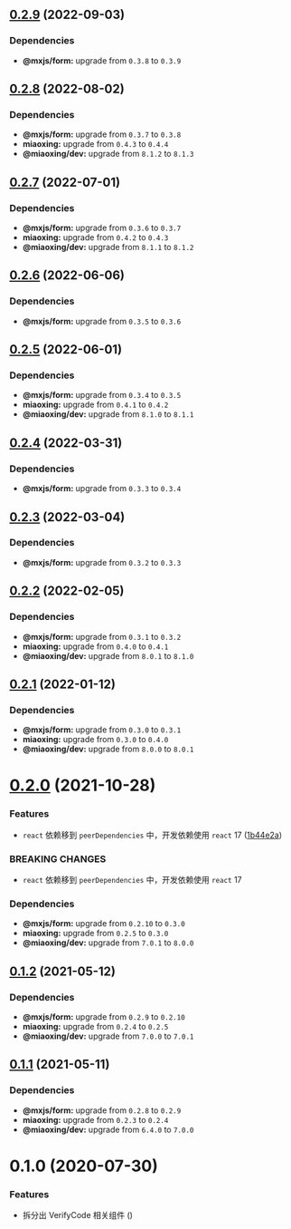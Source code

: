## [0.2.9](https://github.com/miaoxing/mxjs-verify-code/compare/v0.2.8...v0.2.9) (2022-09-03)





### Dependencies

* **@mxjs/form:** upgrade from `0.3.8` to `0.3.9`

## [0.2.8](https://github.com/miaoxing/mxjs-verify-code/compare/v0.2.7...v0.2.8) (2022-08-02)





### Dependencies

* **@mxjs/form:** upgrade from `0.3.7` to `0.3.8`
* **miaoxing:** upgrade from `0.4.3` to `0.4.4`
* **@miaoxing/dev:** upgrade from `8.1.2` to `8.1.3`

## [0.2.7](https://github.com/miaoxing/mxjs-verify-code/compare/v0.2.6...v0.2.7) (2022-07-01)





### Dependencies

* **@mxjs/form:** upgrade from `0.3.6` to `0.3.7`
* **miaoxing:** upgrade from `0.4.2` to `0.4.3`
* **@miaoxing/dev:** upgrade from `8.1.1` to `8.1.2`

## [0.2.6](https://github.com/miaoxing/mxjs-verify-code/compare/v0.2.5...v0.2.6) (2022-06-06)





### Dependencies

* **@mxjs/form:** upgrade from `0.3.5` to `0.3.6`

## [0.2.5](https://github.com/miaoxing/mxjs-verify-code/compare/v0.2.4...v0.2.5) (2022-06-01)





### Dependencies

* **@mxjs/form:** upgrade from `0.3.4` to `0.3.5`
* **miaoxing:** upgrade from `0.4.1` to `0.4.2`
* **@miaoxing/dev:** upgrade from `8.1.0` to `8.1.1`

## [0.2.4](https://github.com/miaoxing/mxjs-verify-code/compare/v0.2.3...v0.2.4) (2022-03-31)





### Dependencies

* **@mxjs/form:** upgrade from `0.3.3` to `0.3.4`

## [0.2.3](https://github.com/miaoxing/mxjs-verify-code/compare/v0.2.2...v0.2.3) (2022-03-04)





### Dependencies

* **@mxjs/form:** upgrade from `0.3.2` to `0.3.3`

## [0.2.2](https://github.com/miaoxing/mxjs-verify-code/compare/v0.2.1...v0.2.2) (2022-02-05)





### Dependencies

* **@mxjs/form:** upgrade from `0.3.1` to `0.3.2`
* **miaoxing:** upgrade from `0.4.0` to `0.4.1`
* **@miaoxing/dev:** upgrade from `8.0.1` to `8.1.0`

## [0.2.1](https://github.com/miaoxing/mxjs-verify-code/compare/v0.2.0...v0.2.1) (2022-01-12)





### Dependencies

* **@mxjs/form:** upgrade from `0.3.0` to `0.3.1`
* **miaoxing:** upgrade from `0.3.0` to `0.4.0`
* **@miaoxing/dev:** upgrade from `8.0.0` to `8.0.1`

# [0.2.0](https://github.com/miaoxing/mxjs-verify-code/compare/v0.1.2...v0.2.0) (2021-10-28)


### Features

* `react` 依赖移到 `peerDependencies` 中，开发依赖使用 `react` 17 ([1b44e2a](https://github.com/miaoxing/mxjs-verify-code/commit/1b44e2a3cf88bdcd763fd66ec980410405bf5abe))


### BREAKING CHANGES

* `react` 依赖移到 `peerDependencies` 中，开发依赖使用 `react` 17





### Dependencies

* **@mxjs/form:** upgrade from `0.2.10` to `0.3.0`
* **miaoxing:** upgrade from `0.2.5` to `0.3.0`
* **@miaoxing/dev:** upgrade from `7.0.1` to `8.0.0`

## [0.1.2](https://github.com/miaoxing/mxjs-verify-code/compare/v0.1.1...v0.1.2) (2021-05-12)





### Dependencies

* **@mxjs/form:** upgrade from `0.2.9` to `0.2.10`
* **miaoxing:** upgrade from `0.2.4` to `0.2.5`
* **@miaoxing/dev:** upgrade from `7.0.0` to `7.0.1`

## [0.1.1](https://github.com/miaoxing/mxjs-verify-code/compare/v0.1.0...v0.1.1) (2021-05-11)





### Dependencies

* **@mxjs/form:** upgrade from `0.2.8` to `0.2.9`
* **miaoxing:** upgrade from `0.2.3` to `0.2.4`
* **@miaoxing/dev:** upgrade from `6.4.0` to `7.0.0`

# 0.1.0 (2020-07-30)


### Features

* 拆分出 VerifyCode 相关组件 ([](https://github.com/miaoxing/mxjs-verify-code/commit/))

